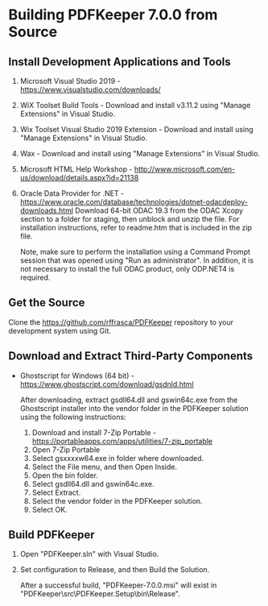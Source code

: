 # Building PDFKeeper 7.0.0 from Source

##  Install Development Applications and Tools
1. Microsoft Visual Studio 2019 - https://www.visualstudio.com/downloads/
2. WiX Toolset Build Tools - Download and install v3.11.2 using "Manage Extensions" in Visual Studio.
3. Wix Toolset Visual Studio 2019 Extension - Download and install using "Manage Extensions" in Visual Studio.
4. Wax - Download and install using "Manage Extensions" in Visual Studio.
5. Microsoft HTML Help Workshop - http://www.microsoft.com/en-us/download/details.aspx?id=21138
6. Oracle Data Provider for .NET - https://www.oracle.com/database/technologies/dotnet-odacdeploy-downloads.html
    Download 64-bit ODAC 19.3 from the ODAC Xcopy section to a folder for staging, then unblock and unzip the file.
    For installation instructions, refer to readme.htm that is included in the zip file.
    
    Note, make sure to perform the installation using a Command Prompt session that was opened using "Run as administrator". In addition, it is not necessary to install the full ODAC product, only ODP.NET4 is required.

## Get the Source
Clone the https://github.com/rffrasca/PDFKeeper repository to your development system using Git.

## Download and Extract Third-Party Components
- Ghostscript for Windows (64 bit) - https://www.ghostscript.com/download/gsdnld.html
    
    After downloading, extract gsdll64.dll and gswin64c.exe from the Ghostscript installer into the vendor folder in the PDFKeeper solution using the following instructions:
    
    1. Download and install 7-Zip Portable - https://portableapps.com/apps/utilities/7-zip_portable
    2. Open 7-Zip Portable
    3. Select gsxxxxw64.exe in folder where downloaded.
    4. Select the File menu, and then Open Inside.
    5. Open the bin folder.
    6. Select gsdll64.dll and gswin64c.exe.
    7. Select Extract.
    8. Select the vendor folder in the PDFKeeper solution.
    9. Select OK.

## Build PDFKeeper
1. Open "PDFKeeper.sln" with Visual Studio.
2. Set configuration to Release, and then Build the Solution.

    After a successful build, "PDFKeeper-7.0.0.msi" will exist in "PDFKeeper\src\PDFKeeper.Setup\bin\Release".
